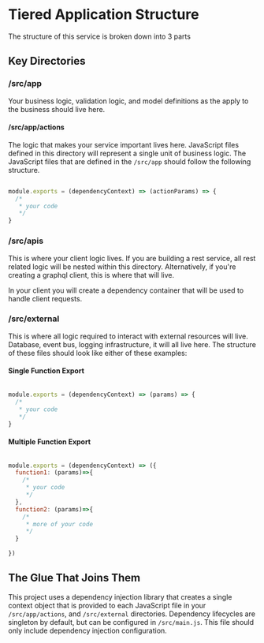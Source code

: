 # Tiered Application Structure

The structure of this service is broken down into 3 parts

## Key Directories

### /src/app

Your business logic, validation logic, and model definitions as the apply to the business should live here.

#### /src/app/actions

The logic that makes your service important lives here. JavaScript files defined in this directory will represent a single unit of business logic. The JavaScript files that are defined in the `/src/app` should follow the following structure.

```JavaScript

module.exports = (dependencyContext) => (actionParams) => {
  /*
   * your code
   */
}

```

### /src/apis

This is where your client logic lives. If you are building a rest service, all rest related logic will be nested within this directory. Alternatively, if you're creating a graphql client, this is where that will live.

In your client you will create a dependency container that will be used to handle client requests.

### /src/external

This is where all logic required to interact with external resources will live. Database, event bus, logging infrastructure, it will all live here. The structure of these files should look like either of these examples:

#### Single Function Export

```JavaScript

module.exports = (dependencyContext) => (params) => {
  /*
   * your code
   */
}

```

#### Multiple Function Export

```JavaScript

module.exports = (dependencyContext) => ({
  function1: (params)=>{
    /*
     * your code
     */
  },
  function2: (params)=>{
    /*
     * more of your code
     */
  }
  
})

```

## The Glue That Joins Them

This project uses a dependency injection library that creates a single context object that is provided to each JavaScript file in your `/src/app/actions`, and `/src/external` directories. Dependency lifecycles are singleton by default, but can be configured in `/src/main.js`. This file should only include dependency injection configuration.
